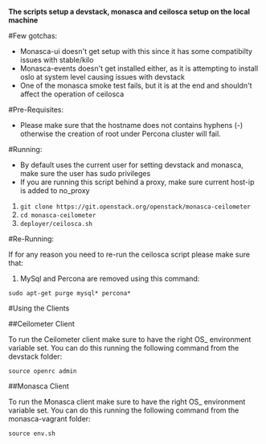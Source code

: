 **The scripts setup a devstack, monasca and ceilosca setup on the local machine**

#Few gotchas:

- Monasca-ui doesn't get setup with this since it has some compatibilty issues with stable/kilo
- Monasca-events doesn't get installed either, as it is attempting to install oslo at system level causing issues with devstack
- One of the monasca smoke test fails, but it is at the end and shouldn't affect the operation of ceilosca

#Pre-Requisites:

- Please make sure that the hostname does not contains hyphens (-) otherwise the creation of root under Percona cluster will fail.

#Running:

- By default uses the current user for setting devstack and monasca, make sure the user has sudo privileges
- If you are running this script behind a proxy, make sure current host-ip is added to no_proxy

1. `git clone https://git.openstack.org/openstack/monasca-ceilometer`
2. `cd monasca-ceilometer`
3. `deployer/ceilosca.sh`

#Re-Running:

If for any reason you need to re-run the ceilosca script please make sure that:

1. MySql and Percona are removed using this command:

`sudo apt-get purge mysql* percona*`


#Using the Clients

##Ceilometer Client

To run the Ceilometer client make sure to have the right OS_ environment variable set.
You can do this running the following command from the devstack folder:

`source openrc admin`

##Monasca Client

To run the Monasca client make sure to have the right OS_ environment variable set.
You can do this running the following command from the monasca-vagrant folder:

`source env.sh`

